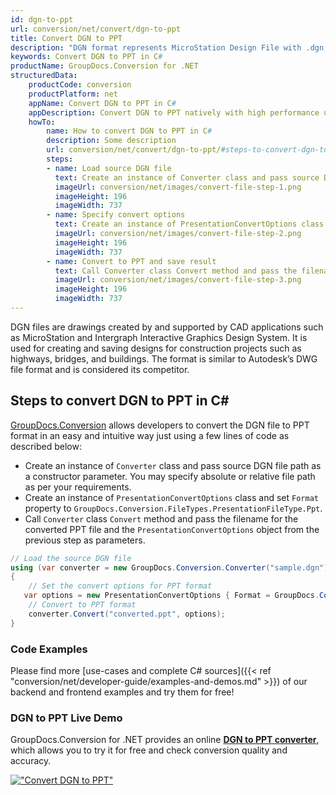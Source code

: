 ```yaml
---
id: dgn-to-ppt
url: conversion/net/convert/dgn-to-ppt
title: Convert DGN to PPT
description: "DGN format represents MicroStation Design File with .dgn extension. Learn how to convert DGN to PPT file programmatically in C# language using GroupDocs.Conversion for .NET library."
keywords: Convert DGN to PPT in C#
productName: GroupDocs.Conversion for .NET
structuredData:
    productCode: conversion
    productPlatform: net
    appName: Convert DGN to PPT in C#
    appDescription: Convert DGN to PPT natively with high performance using C# language and server side GroupDocs.Conversion for .NET APIs, without the use of any software like Microsoft or Open Office.
    howTo:
        name: How to convert DGN to PPT in C# 
        description: Some description
        url: conversion/net/convert/dgn-to-ppt/#steps-to-convert-dgn-to-ppt-in-c
        steps:
        - name: Load source DGN file 
          text: Create an instance of Converter class and pass source DGN file path as a constructor parameter. You may specify absolute or relative file path as per your requirements. 
          imageUrl: conversion/net/images/convert-file-step-1.png
          imageHeight: 196
          imageWidth: 737
        - name: Specify convert options 
          text: Create an instance of PresentationConvertOptions class.
          imageUrl: conversion/net/images/convert-file-step-2.png
          imageHeight: 196
          imageWidth: 737
        - name: Convert to PPT and save result 
          text: Call Converter class Convert method and pass the filename for the converted HTML file and the PresentationConvertOptions object from the previous step as parameters.
          imageUrl: conversion/net/images/convert-file-step-3.png
          imageHeight: 196
          imageWidth: 737
---
```


DGN files are drawings created by and supported by CAD applications such as MicroStation and Intergraph Interactive Graphics Design System. It is used for creating and saving designs for construction projects such as highways, bridges, and buildings. The format is similar to Autodesk’s DWG file format and is considered its competitor.

## Steps to convert DGN to PPT in C#

[GroupDocs.Conversion](https://products.groupdocs.com/conversion/net) allows developers to convert the DGN file to PPT format in an easy and intuitive way just using a few lines of code as described below:

* Create an instance of `Converter` class and pass source DGN file path as a constructor parameter. You may specify absolute or relative file path as per your requirements. 
* Create an instance of `PresentationConvertOptions` class and set `Format` property to `GroupDocs.Conversion.FileTypes.PresentationFileType.Ppt`.
* Call `Converter` class `Convert` method and pass the filename for the converted PPT file and the `PresentationConvertOptions` object from the previous step as parameters.

```csharp
// Load the source DGN file
using (var converter = new GroupDocs.Conversion.Converter("sample.dgn"))
{
    // Set the convert options for PPT format
   var options = new PresentationConvertOptions { Format = GroupDocs.Conversion.FileTypes.PresentationFileType.Ppt };
    // Convert to PPT format
    converter.Convert("converted.ppt", options);
}
```

### Code Examples

Please find more [use-cases and complete C# sources]({{< ref "conversion/net/developer-guide/examples-and-demos.md" >}}) of our backend and frontend examples and try them for free!

### DGN to PPT Live Demo

GroupDocs.Conversion for .NET provides an online [**DGN to PPT converter**](https://products.groupdocs.app/conversion/dgn-to-ppt), which allows you to try it for free and check conversion quality and accuracy.

[!["Convert DGN to PPT"](conversion/net/images/convert-to-ppt/convert-dgn-to-ppt.png)](https://products.groupdocs.app/conversion/dgn-to-ppt)